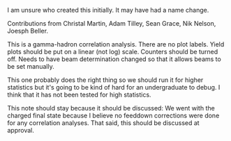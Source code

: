 I am unsure who created this initially.  It may have had a name change. 

Contributions from Christal Martin, Adam Tilley, Sean Grace, Nik Nelson, Joesph Beller.

This is a gamma-hadron correlation analysis.  There are no plot labels.
Yield plots should be put on a linear (not log) scale.
Counters should be turned off.
Needs to have beam determination changed so that it allows beams to be set manually.


This one probably does the right thing so we should run it for higher statistics but it's going to be kind of hard for an undergraduate to debug.  I think that it has not been tested for high statistics.

This note should stay because it should be discussed:
We went with the charged final state because I believe no feeddown corrections were done for any correlation analyses.  That said, this should be discussed at approval.
